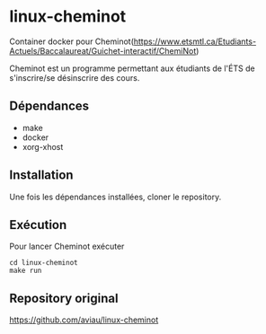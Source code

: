 # linux-cheminot
Container docker pour Cheminot(https://www.etsmtl.ca/Etudiants-Actuels/Baccalaureat/Guichet-interactif/ChemiNot)

Cheminot est un programme permettant aux étudiants de l'ÉTS de s'inscrire/se désinscrire des cours.

## Dépendances

- make
- docker
- xorg-xhost

## Installation

Une fois les dépendances installées, cloner le repository.

## Exécution

Pour lancer Cheminot exécuter
```
cd linux-cheminot
make run
```

## Repository original

https://github.com/aviau/linux-cheminot
